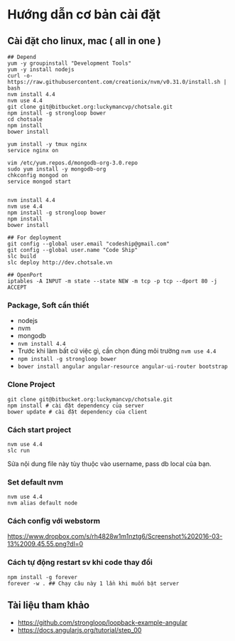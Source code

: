 # Hướng dẫn cơ bản cài đặt

## Cài đặt cho linux, mac ( all in one )
```
## Depend
yum -y groupinstall "Development Tools"
yum -y install nodejs
curl -o- https://raw.githubusercontent.com/creationix/nvm/v0.31.0/install.sh | bash
nvm install 4.4
nvm use 4.4
git clone git@bitbucket.org:luckymancvp/chotsale.git
npm install -g strongloop bower
cd chotsale
npm install
bower install

yum install -y tmux nginx
service nginx on

vim /etc/yum.repos.d/mongodb-org-3.0.repo
sudo yum install -y mongodb-org
chkconfig mongod on
service mongod start


nvm install 4.4
nvm use 4.4
npm install -g strongloop bower
npm install
bower install

## For deployment
git config --global user.email "codeship@gmail.com"
git config --global user.name "Code Ship"
slc build
slc deploy http://dev.chotsale.vn

## OpenPort
iptables -A INPUT -m state --state NEW -m tcp -p tcp --dport 80 -j ACCEPT
```

### Package, Soft cần thiết
- nodejs
- nvm
- mongodb
- ```nvm install 4.4```
- Trước khi làm bất cứ việc gì, cần chọn đúng môi trường  ```nvm use 4.4```
- ```npm install -g strongloop bower``` 
- ```bower install angular angular-resource angular-ui-router bootstrap```
### Clone Project
```
git clone git@bitbucket.org:luckymancvp/chotsale.git
npm install # cài đặt dependency của server
bower update # cài đặt dependency của client
```
### Cách start project
```
nvm use 4.4
slc run
```
Sửa nội dung file này tùy thuộc vào username, pass db local của bạn.

### Set default nvm
```
nvm use 4.4
nvm alias default node
```

### Cách config với webstorm
https://www.dropbox.com/s/rh4828w1m1nztg6/Screenshot%202016-03-13%2009.45.55.png?dl=0

### Cách tự động restart sv khi code thay đổi
```
npm install -g forever
forever -w . ## Chạy câu này 1 lần khi muốn bật server
```

## Tài liệu tham khảo
- https://github.com/strongloop/loopback-example-angular
- https://docs.angularjs.org/tutorial/step_00